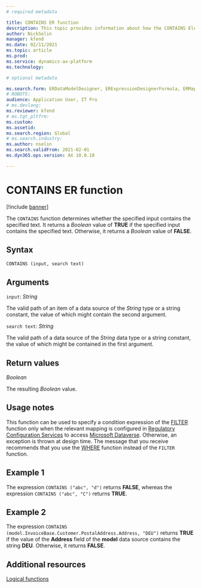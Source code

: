 ```yaml
---
# required metadata

title: CONTAINS ER function
description: This topic provides information about how the CONTAINS Electronic reporting (ER) function is used.
author: NickSelin
manager: kfend
ms.date: 02/11/2021
ms.topic: article
ms.prod: 
ms.service: dynamics-ax-platform
ms.technology: 

# optional metadata

ms.search.form: ERDataModelDesigner, ERExpressionDesignerFormula, ERMappedFormatDesigner, ERModelMappingDesigner
# ROBOTS: 
audience: Application User, IT Pro
# ms.devlang: 
ms.reviewer: kfend
# ms.tgt_pltfrm: 
ms.custom: 
ms.assetid: 
ms.search.region: Global
# ms.search.industry: 
ms.author: nselin
ms.search.validFrom: 2021-02-01
ms.dyn365.ops.version: AX 10.0.18

---
```


# CONTAINS ER function

[!include [banner](../includes/banner.md)]

The `CONTAINS` function determines whether the specified input contains the specified text. It returns a *Boolean* value of **TRUE** if the specified input contains the specified text. Otherwise, it returns a *Boolean* value of **FALSE**.

## Syntax

```vb
CONTAINS (input, search text)
```

## Arguments

`input`: *String*

The valid path of an item of a data source of the *String* type or a string constant, the value of which might contain the second argument.

`search text`: *String*

The valid path of a data source of the *String* data type or a string constant, the value of which might be contained in the first argument.

## Return values

*Boolean*

The resulting *Boolean* value.

## Usage notes

This function can be used to specify a condition expression of the [FILTER](er-functions-list-filter.md) function only when the relevant mapping is configured in [Regulatory Configuration Services](../../finance/localizations/rcs-globalization-feature.md) to access [Microsoft Dataverse](../data-entities/data-integration-cds.md). Otherwise, an exception is thrown at design time. The message that you receive recommends that you use the [WHERE](er-functions-list-where.md) function instead of the `FILTER` function.

## Example 1

The expression `CONTAINS ("abc", "d")` returns **FALSE**, whereas the expression `CONTAINS ("abc", "C")` returns **TRUE**.

## Example 2

The expression `CONTAINS (model.InvoiceBase.Customer.PostalAddress.Address, "DEU")` returns **TRUE** if the value of the **Address** field of the **model** data source contains the string **DEU**. Otherwise, it returns **FALSE**.

## Additional resources

[Logical functions](er-functions-category-logical.md)
